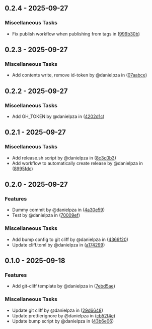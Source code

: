 ## 0.2.4 - 2025-09-27
### Miscellaneous Tasks
- Fix publish workflow when publishing from tags in ([999b30b](999b30b33a6d4c4f8d2c8cdebcedfdf4f65f8e8e))

## 0.2.3 - 2025-09-27
### Miscellaneous Tasks
- Add contents write, remove id-token by @danielpza in ([07aabce](07aabce4bd9c5750b7bee42be4508d63d96011da))

## 0.2.2 - 2025-09-27
### Miscellaneous Tasks
- Add GH_TOKEN by @danielpza in ([4202d1c](4202d1cd84ddb057176f6ed373bd8f04ed187535))

## 0.2.1 - 2025-09-27
### Miscellaneous Tasks
- Add release.sh script by @danielpza in ([8c3c0b3](8c3c0b35487c35a5bc1f7a2d719ef87857f3d57f))
- Add workflow to automatically create release by @danielpza in ([8995fdc](8995fdc271598463016d4757c3643a59509c97de))

## 0.2.0 - 2025-09-27
### Features
- Dummy commit by @danielpza in ([4a30e59](4a30e591fa0afff8d880e56821c2dc6706e8c53b))
- Test by @danielpza in ([70009ef](70009efcbaa3a40c60ef18268cab1c12496d09d4))

### Miscellaneous Tasks
- Add bump config to git cliff by @danielpza in ([4369f20](4369f208a74d9fc0432115df724f53f7fbfd8712))
- Update cliff.toml by @danielpza in ([a174299](a17429991c7e65310cada5ebe0eb97c1eb4c8551))

## 0.1.0 - 2025-09-18
### Features
- Add git-cliff template by @danielpza in ([7ebd5ae](7ebd5ae959cbeaeeb565c102c56f77e14711d52b))

### Miscellaneous Tasks
- Update git cliff by @danielpza in ([29d6648](29d664804df702b4a5715f64de29a034de213289))
- Update prettierignore by @danielpza in ([cb52f4e](cb52f4e845e565a30372d4d8919211c4c7d59ce9))
- Update bump script by @danielpza in ([43b6e06](43b6e06888464a18890c4ec805fc44258991876e))

